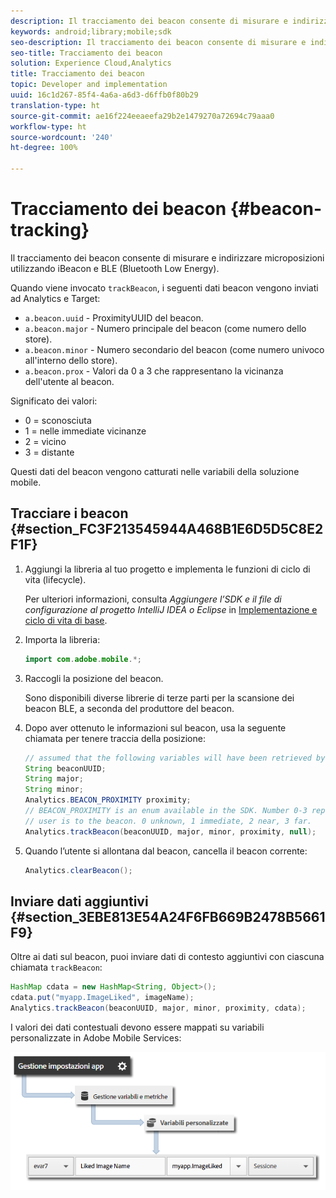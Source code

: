 ```yaml
---
description: Il tracciamento dei beacon consente di misurare e indirizzare microposizioni utilizzando iBeacon e BLE (Bluetooth Low Energy).
keywords: android;library;mobile;sdk
seo-description: Il tracciamento dei beacon consente di misurare e indirizzare microposizioni utilizzando iBeacon e BLE (Bluetooth Low Energy).
seo-title: Tracciamento dei beacon
solution: Experience Cloud,Analytics
title: Tracciamento dei beacon
topic: Developer and implementation
uuid: 16c1d267-85f4-4a6a-a6d3-d6ffb0f80b29
translation-type: ht
source-git-commit: ae16f224eeaeefa29b2e1479270a72694c79aaa0
workflow-type: ht
source-wordcount: '240'
ht-degree: 100%

---
```



# Tracciamento dei beacon {#beacon-tracking}

Il tracciamento dei beacon consente di misurare e indirizzare microposizioni utilizzando iBeacon e BLE (Bluetooth Low Energy).

Quando viene invocato `trackBeacon`, i seguenti dati beacon vengono inviati ad Analytics e Target:

* `a.beacon.uuid` - ProximityUUID del beacon.
* `a.beacon.major` - Numero principale del beacon (come numero dello store).
* `a.beacon.minor` - Numero secondario del beacon (come numero univoco all&#39;interno dello store).
* `a.beacon.prox` - Valori da 0 a 3 che rappresentano la vicinanza dell&#39;utente al beacon.

Significato dei valori:

* 0 = sconosciuta
* 1 = nelle immediate vicinanze
* 2 = vicino
* 3 = distante

Questi dati del beacon vengono catturati nelle variabili della soluzione mobile.

## Tracciare i beacon {#section_FC3F213545944A468B1E6D5D5C8E2F1F}

1. Aggiungi la libreria al tuo progetto e implementa le funzioni di ciclo di vita (lifecycle).

   Per ulteriori informazioni, consulta *Aggiungere l’SDK e il file di configurazione al progetto IntelliJ IDEA o Eclipse* in [Implementazione e ciclo di vita di base](/help/android/getting-started/dev-qs.md).

1. Importa la libreria:

   ```java
   import com.adobe.mobile.*;
   ```

1. Raccogli la posizione del beacon.

   Sono disponibili diverse librerie di terze parti per la scansione dei beacon BLE, a seconda del produttore del beacon.
1. Dopo aver ottenuto le informazioni sul beacon, usa la seguente chiamata per tenere traccia della posizione:

   ```java
   // assumed that the following variables will have been retrieved by the 3rd party beacon library 
   String beaconUUID; 
   String major; 
   String minor; 
   Analytics.BEACON_PROXIMITY proximity;  
   // BEACON_PROXIMITY is an enum available in the SDK. Number 0-3 representing how close the 
   // user is to the beacon. 0 unknown, 1 immediate, 2 near, 3 far.  
   Analytics.trackBeacon(beaconUUID, major, minor, proximity, null);
   ```

1. Quando l’utente si allontana dal beacon, cancella il beacon corrente:

   ```java
   Analytics.clearBeacon();
   ```

## Inviare dati aggiuntivi {#section_3EBE813E54A24F6FB669B2478B5661F9}

Oltre ai dati sul beacon, puoi inviare dati di contesto aggiuntivi con ciascuna chiamata `trackBeacon`:

```java
HashMap cdata = new HashMap<String, Object>(); 
cdata.put("myapp.ImageLiked", imageName); 
Analytics.trackBeacon(beaconUUID, major, minor, proximity, cdata);
```

I valori dei dati contestuali devono essere mappati su variabili personalizzate in Adobe Mobile Services:

![](assets/map-variable-context-ltv.png)

